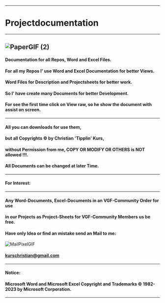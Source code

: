 ----
# Projectdocumentation
----
![PaperGIF (2)](https://user-images.githubusercontent.com/40143278/219647047-5af0e1f5-8470-4d60-9af9-0c98d143f2bc.gif)
----
#### Documentation for all Repos, Word and Excel Files.
#### For all my Repos I' use Word and Excel Documentation for better Views.
#### Word Files for Description and Projectsheets for better work.
#### So I' have create many Documents for better Development.
#### For see the first time click on View raw, so he show the document with assist on screen.
----
#### All you can downloads for use them,
#### but all Copyrights © by Christian 'Tipplin' Kurs,
#### without Permission from me, COPY OR MODIFY OR OTHERS is NOT allowed !!!.
#### All Documents can be changed at later Time.
----
#### For Interest:
----
#### Any Word-Documents, Excel-Documents in an VGF-Community Order for use
#### in our Projects as Project-Sheets for VGF-Community Members us be free.
#### Have only Idea or find an mistake send an Mail to me:
![MailPixelGIF](https://user-images.githubusercontent.com/40143278/220922489-95805a01-03ac-4964-8f16-b4c06c13bfaf.gif)
#### kurschristian@gmail.com
----
#### Notice:
#### Microsoft Word and Microsoft Excel Copyright and Trademarks © 1982-2023 by Microsoft Corporation.
----
